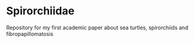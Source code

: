 # Spirorchiidae
Repository for my first academic paper about sea turtles, spirorchiids and fibropapillomatosis
